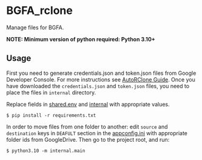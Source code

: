 # BGFA_rclone
Manage files for BGFA.

**NOTE: Minimum version of python required: Python 3.10+**

## Usage
First you need to generate credentials.json and token.json files from Google Developer Console. For more instructions see [AutoRClone Guide](https://github.com/sayandipdutta/AutoRclone/blob/66a9d88c0a34bbbaf3f2a6f057e0b3dbaa53564b/Readme.md). Once you have downloaded the `credentials.json` and `token.json` files, you need to place the files in `internal` directory.

Replace fields in [shared.env](shared.env) and [internal](./internal) with appropriate values.

```shell
$ pip install -r requirements.txt
```

In order to move files from one folder to another:
edit `source` and `destination` keys in `DEAFULT` section in the [appconfig.ini](internal/appconfig.ini) with appropriate folder ids from GoogleDrive. Then go to the project root, and run:
```shell
$ python3.10 -m internal.main
```

